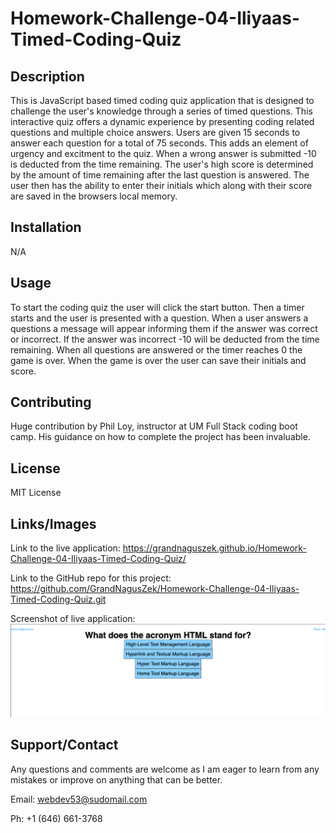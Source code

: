 # Homework-Challenge-04-Iliyaas-Timed-Coding-Quiz

## Description
This is JavaScript based timed coding quiz application that is designed to challenge the user's knowledge through a series of timed questions. This interactive quiz offers a dynamic experience by presenting coding related questions and multiple choice answers. Users are given 15 seconds to answer each question for a total of 75 seconds. This adds an element of urgency and excitment to the quiz. When a wrong answer is submitted -10 is deducted from the time remaining. The user's high score is determined by the amount of time remaining after the last question is answered. The user then has the ability to enter their initials which along with their score are saved in the browsers local memory.

## Installation
N/A

## Usage
To start the coding quiz the user will click the start button.
Then a timer starts and the user is presented with a question.
When a user answers a questions a message will appear informing them if the answer was correct or incorrect. If the answer was incorrect -10 will be deducted from the time remaining. When all questions are answered or the timer reaches 0 the game is over. When the game is over the user can save their initials and score.

## Contributing
Huge contribution by Phil Loy, instructor at UM Full Stack coding boot camp. His guidance on how to complete the project has been invaluable.

## License
 MIT License 

## Links/Images
Link to the live application: https://grandnaguszek.github.io/Homework-Challenge-04-Iliyaas-Timed-Coding-Quiz/

Link to the GitHub repo for this project: https://github.com/GrandNagusZek/Homework-Challenge-04-Iliyaas-Timed-Coding-Quiz.git

Screenshot of live application:
![Screenshot of Coding Quiz](https://github.com/GrandNagusZek/Homework-Challenge-04-Iliyaas-Timed-Coding-Quiz/blob/main/iliyaas%20timed%20coding%20quiz%20screenshot.png)

## Support/Contact
Any questions and comments are welcome as I am eager to learn from any mistakes or improve on anything that can be better.

Email: webdev53@sudomail.com

Ph: +1 (646) 661-3768
